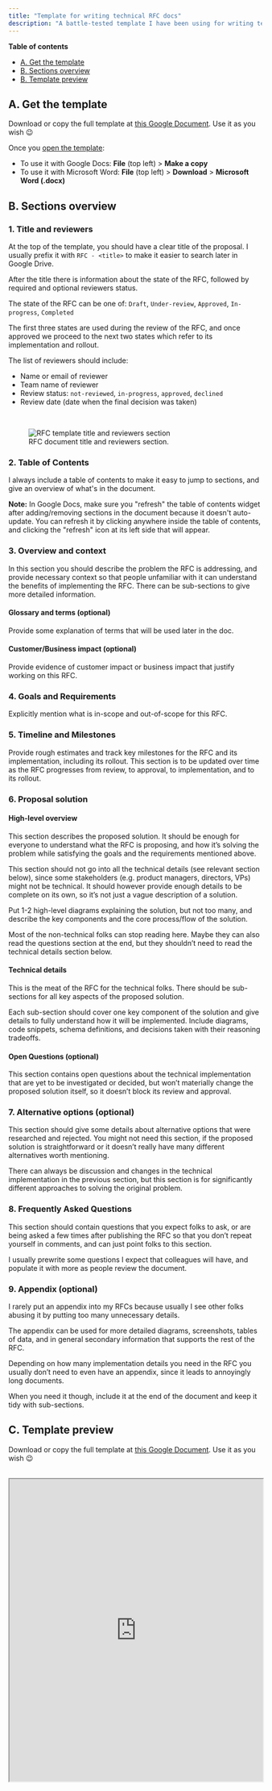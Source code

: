 ```yaml
---
title: "Template for writing technical RFC docs"
description: "A battle-tested template I have been using for writing technical RFC documents."
---
```


**Table of contents**

- [A. Get the template](#a-get-the-template)
- [B. Sections overview](#b-sections-overview)
- [B. Template preview](#c-template-preview)

## A. Get the template

Download or copy the full template at [this Google Document](https://docs.google.com/document/d/1W5VkHlFxqwZ0b80IDayO1D73ECAxGM-DzCwvoZNygzk/). Use it as you wish 😉

Once you [open the template](https://docs.google.com/document/d/1W5VkHlFxqwZ0b80IDayO1D73ECAxGM-DzCwvoZNygzk/):
- To use it with Google Docs: **File** (top left) > **Make a copy**
- To use it with Microsoft Word: **File** (top left) > **Download** > **Microsoft Word (.docx)**

## B. Sections overview

### 1. Title and reviewers

At the top of the template, you should have a clear title of the proposal.
I usually prefix it with `RFC - <title>` to make it easier to search later in Google Drive.

After the title there is information about the state of the RFC, followed by required and optional reviewers status.

The state of the RFC can be one of: `Draft`, `Under-review`, `Approved`, `In-progress`, `Completed`

The first three states are used during the review of the RFC, and once approved we proceed to the next two states which refer to its implementation and rollout.

The list of reviewers should include:
- Name or email of reviewer
- Team name of reviewer
- Review status: `not-reviewed`, `in-progress`, `approved`, `declined`
- Review date (date when the final decision was taken)

<br/>
<figure>
  <img src="/articles-data/2023-11-18-rfc-template/title-reviewers.png" title="RFC template title and reviewers section" alt="RFC template title and reviewers section" />
  <figcaption>RFC document title and reviewers section.</figcaption>
</figure>

### 2. Table of Contents

I always include a table of contents to make it easy to jump to sections, and give an overview of what's in the document.

**Note:** In Google Docs, make sure you "refresh" the table of contents widget after adding/removing sections in the document because it doesn't auto-update. You can refresh it by clicking anywhere inside the table of contents, and clicking the "refresh" icon at its left side that will appear.

### 3. Overview and context

In this section you should describe the problem the RFC is addressing, and provide necessary context so that people unfamiliar with it can understand the benefits of implementing the RFC.
There can be sub-sections to give more detailed information.

#### Glossary and terms (optional)

Provide some explanation of terms that will be used later in the doc.

#### Customer/Business impact (optional)
Provide evidence of customer impact or business impact that justify working on this RFC.

### 4. Goals and Requirements

Explicitly mention what is in-scope and out-of-scope for this RFC.

### 5. Timeline and Milestones

Provide rough estimates and track key milestones for the RFC and its implementation, including its rollout. This section is to be updated over time as the RFC progresses from review, to approval, to implementation, and to its rollout.

### 6. Proposal solution

#### High-level overview

This section describes the proposed solution. It should be enough for everyone to understand what the RFC is proposing, and how it’s solving the problem while satisfying the goals and the requirements mentioned above.

This section should not go into all the technical details (see relevant section below), since some stakeholders (e.g. product managers, directors, VPs) might not be technical.
It should however provide enough details to be complete on its own, so it’s not just a vague description of a solution.

Put 1-2 high-level diagrams explaining the solution, but not too many, and describe the key components and the core process/flow of the solution.

Most of the non-technical folks can stop reading here. Maybe they can also read the questions section at the end, but they shouldn’t need to read the technical details section below.

#### Technical details

This is the meat of the RFC for the technical folks. There should be sub-sections for all key aspects of the proposed solution.

Each sub-section should cover one key component of the solution and give details to fully understand how it will be implemented. Include diagrams, code snippets, schema definitions, and decisions taken with their reasoning tradeoffs.

#### Open Questions (optional)

This section contains open questions about the technical implementation that are yet to be investigated or decided, but won’t materially change the proposed solution itself, so it doesn’t block its review and approval.

### 7. Alternative options (optional)

This section should give some details about alternative options that were researched and rejected.
You might not need this section, if the proposed solution is straightforward or it doesn’t really have many different alternatives worth mentioning.

There can always be discussion and changes in the technical implementation in the previous section, but this section is for significantly different approaches to solving the original problem.

### 8. Frequently Asked Questions

This section should contain questions that you expect folks to ask, or are being asked a few times after publishing the RFC so that you don’t repeat yourself in comments, and can just point folks to this section.

I usually prewrite some questions I expect that colleagues will have, and populate it with more as people review the document.

### 9. Appendix (optional)

I rarely put an appendix into my RFCs because usually I see other folks abusing it by putting too many unnecessary details.

The appendix can be used for more detailed diagrams, screenshots, tables of data, and in general secondary information that supports the rest of the RFC.

Depending on how many implementation details you need in the RFC you usually don’t need to even have an appendix, since it leads to annoyingly long documents.

When you need it though, include it at the end of the document and keep it tidy with sub-sections.

## C. Template preview

Download or copy the full template at [this Google Document](https://docs.google.com/document/d/1W5VkHlFxqwZ0b80IDayO1D73ECAxGM-DzCwvoZNygzk/). Use it as you wish 😉

<br/>
<iframe width="100%" height="600px" src="https://docs.google.com/document/d/e/2PACX-1vSum2Rt8nnPsC7BzKUccYU1wjqiEZmlg7x75oRPf6mYJDilwGSBE96mzUrAHvQaK3Tdgq6RLVQzYpMi/pub?embedded=true"></iframe>
